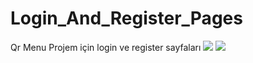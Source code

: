 # Login_And_Register_Pages
Qr Menu Projem için login ve register sayfaları
<img src="https://i.hizliresim.com/onrgdvx.jpg">
<img src="https://i.hizliresim.com/d8dno32.jpg">
